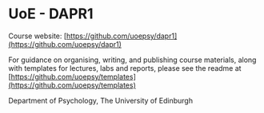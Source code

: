# UoE - DAPR1

Course website: [https://github.com/uoepsy/dapr1](https://github.com/uoepsy/dapr1) 

For guidance on organising, writing, and publishing course materials, along with templates for lectures, labs and reports, please see the readme at [https://github.com/uoepsy/templates](https://github.com/uoepsy/templates) 

Department of Psychology, The University of Edinburgh
